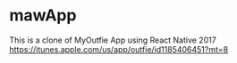 # mawApp
This is a clone of MyOutfie App using React Native 2017
https://itunes.apple.com/us/app/outfie/id1185406451?mt=8
